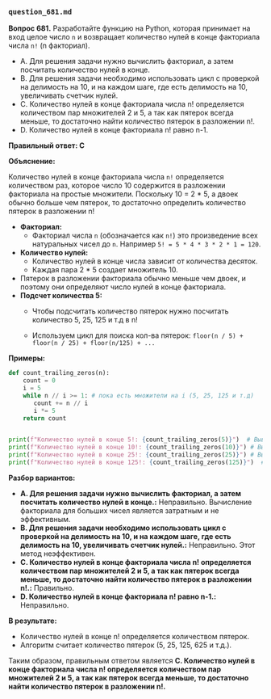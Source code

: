 ### `question_681.md`

**Вопрос 681.** Разработайте функцию на Python, которая принимает на вход целое число `n` и возвращает количество нулей в конце факториала числа `n!` (n факториал).

-   A. Для решения задачи нужно вычислить факториал, а затем посчитать количество нулей в конце.
-   B.  Для решения задачи необходимо использовать цикл с проверкой на делимость на 10, и на каждом шаге, где есть делимость на 10, увеличивать счетчик нулей.
-   C.  Количество нулей в конце факториала числа n! определяется количеством пар множителей 2 и 5,  а так как пятерок всегда меньше, то достаточно найти количество пятерок в разложении n!.
-   D.  Количество нулей в конце факториала n! равно n-1.

**Правильный ответ: C**

**Объяснение:**

Количество нулей в конце факториала числа `n!` определяется количеством раз, которое число 10 содержится в разложении факториала на простые множители. Поскольку 10 = 2 * 5, а двоек обычно больше чем пятерок, то достаточно определить количество пятерок в разложении n!

*   **Факториал:**
     *   Факториал числа `n` (обозначается как `n!`) это произведение всех натуральных чисел до `n`. Например `5! = 5 * 4 * 3 * 2 * 1 = 120`.
*   **Количество нулей:**
    *  Количество нулей в конце числа зависит от количества десяток.
    *   Каждая пара 2 * 5  создает множитель 10.
   *  Пятерок в разложении факториала обычно меньше чем двоек, и поэтому они определяют число нулей в конце факториала.
*   **Подсчет количества 5:**
    *  Чтобы подсчитать количество пятерок нужно посчитать количество 5, 25, 125 и т.д в n!

    *   Используем  цикл для поиска кол-ва пятерок: `floor(n / 5) + floor(n / 25) + floor(n/125) + ...`

**Примеры:**
```python
def count_trailing_zeros(n):
    count = 0
    i = 5
    while n // i >= 1: # пока есть множители на i (5, 25, 125 и т.д)
       count += n // i
       i *= 5
    return count


print(f"Количество нулей в конце 5!: {count_trailing_zeros(5)}")  # Выведет: Количество нулей в конце 5!: 1
print(f"Количество нулей в конце 10!: {count_trailing_zeros(10)}") # Выведет: Количество нулей в конце 10!: 2
print(f"Количество нулей в конце 25!: {count_trailing_zeros(25)}") # Выведет: Количество нулей в конце 25!: 6
print(f"Количество нулей в конце 125!: {count_trailing_zeros(125)}")  # Выведет: Количество нулей в конце 125!: 31

```
**Разбор вариантов:**
*   **A. Для решения задачи нужно вычислить факториал, а затем посчитать количество нулей в конце.:** Неправильно. Вычисление факториала для больших чисел  является  затратным и не эффективным.
*   **B. Для решения задачи необходимо использовать цикл с проверкой на делимость на 10, и на каждом шаге, где есть делимость на 10, увеличивать счетчик нулей.:** Неправильно. Этот метод неэффективен.
*  **C. Количество нулей в конце факториала числа n! определяется количеством пар множителей 2 и 5,  а так как пятерок всегда меньше, то достаточно найти количество пятерок в разложении n!.:** Правильно.
*   **D. Количество нулей в конце факториала n! равно n-1.:** Неправильно.

**В результате:**
*   Количество нулей в конце n! определяется количеством пятерок.
*  Алгоритм считает количество пятерок (5, 25, 125, 625 и т.д.).

Таким образом, правильным ответом является **C. Количество нулей в конце факториала числа n! определяется количеством пар множителей 2 и 5,  а так как пятерок всегда меньше, то достаточно найти количество пятерок в разложении n!.**
